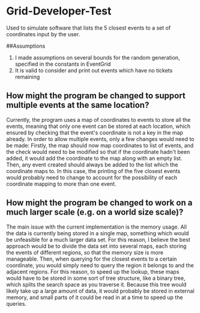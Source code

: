 # Grid-Developer-Test
Used to simulate software that lists the 5 closest events to a set of coordinates input by the user.

##Assumptions
1) I made assumptions on several bounds for the random generation, specified in
the constants in EventGrid
2) It is valid to consider and print out events which have no tickets remaining

## How might the program be changed to support multiple events at the same location?
Currently, the program uses a map of coordinates to events to store all the
events, meaning that only one event can be stored at each location, which
ensured by checking that the event's coordinate is not a key in the map already.
In order to allow multiple events, only a few changes would need to be made:
Firstly, the map should now map coordinates to list of events, and the check
would need to be modified so that if the coordinate hadn't been added, it would
add the coordinate to the map along with an empty list. Then, any event created
should  always be added to the list which the coordinate maps to. In this case,
the printing of the five closest events would probably need to change to
account for the possibility of each coordinate mapping to more than one event.

## How might the program be changed to work on a much larger scale (e.g. on a world size scale)?
The main issue with the current implementation is the memory usage. All the data
is currently being stored in a single map, something which would be unfeasible
for a much larger data set. For this reason, I believe the best approach would
be to divide the data set into several maps, each storing the events of
different regions, so that the memory size is more manageable. Then, when
querying for the closest events to a certain coordinate, you would simply need
to query the region it belongs to and the adjacent regions. For this reason,
to speed up the lookup, these maps would have to be stored in some sort of tree
structure, like a binary tree, which splits the search space as you traverse it.
Because this tree would likely take up a large amount of data, it would probably
be stored in external memory, and small parts of it could be read in at a time
to speed up the queries.